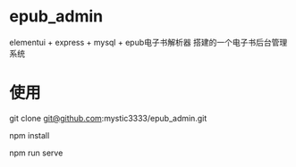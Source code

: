 # epub_admin
elementui + express + mysql + epub电子书解析器 搭建的一个电子书后台管理系统

# 使用
git clone git@github.com:mystic3333/epub_admin.git

npm install 

npm run serve

